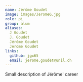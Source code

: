 ```yaml
---
name: Jérôme Goudet
image: images/JeromeG.jpg
role: pi
group: alum
aliases:
  J Goudet
  J. Goudet
  Jérôme Goudet
  Jerome Goudet
links:
  github: jgx65
  email: jerome.goudet@unil.ch
---
```


Small description of Jérôme' career
